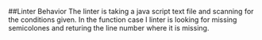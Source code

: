 
##Linter Behavior
The linter is taking a  java script text file and scanning for the conditions given. In the function
case I linter is looking for missing semicolones and returing the line number where it is missing.
